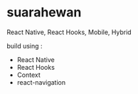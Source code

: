 # suarahewan
React Native, React Hooks, Mobile, Hybrid

build using :
- React Native
- React Hooks
- Context
- react-navigation
